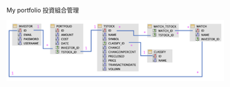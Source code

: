 My portfolio 投資組合管理

<img src = "https://raw.githubusercontent.com/jamesliao612/SpringMVC_1128_JPA/master/src/main/webapp/portfolio/images/portfolio.png">
